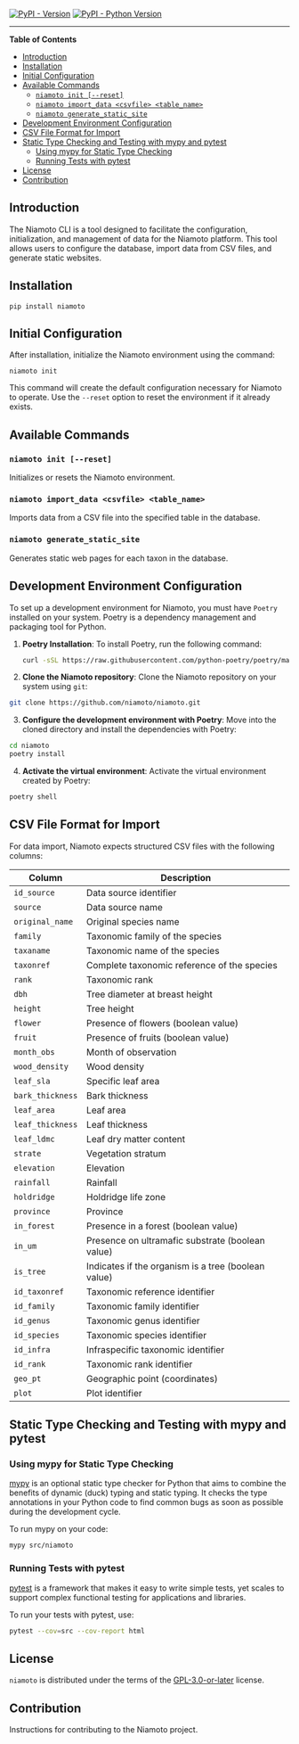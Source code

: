 
[![PyPI - Version](https://img.shields.io/pypi/v/niamoto.svg)](https://pypi.org/project/niamoto)
[![PyPI - Python Version](https://img.shields.io/pypi/pyversions/niamoto.svg)](https://pypi.org/project/niamoto)

-----

**Table of Contents**

- [Introduction](#introduction)
- [Installation](#installation)
- [Initial Configuration](#initial-configuration)
- [Available Commands](#available-commands)
  - [`niamoto init [--reset]`](#niamoto-init---reset)
  - [`niamoto import_data <csvfile> <table_name>`](#niamoto-import_data-csvfile-table_name)
  - [`niamoto generate_static_site`](#niamoto-generate_static_site)
- [Development Environment Configuration](#development-environment-configuration)
- [CSV File Format for Import](#csv-file-format-for-import)
- [Static Type Checking and Testing with mypy and pytest](#static-type-checking-and-testing-with-mypy-and-pytest)
  - [Using mypy for Static Type Checking](#using-mypy-for-static-type-checking)
  - [Running Tests with pytest](#running-tests-with-pytest)
- [License](#license)
- [Contribution](#contribution)

## Introduction

The Niamoto CLI is a tool designed to facilitate the configuration, initialization, and management of data for the Niamoto platform. This tool allows users to configure the database, import data from CSV files, and generate static websites.

## Installation

```console
pip install niamoto
```

## Initial Configuration

After installation, initialize the Niamoto environment using the command:

```
niamoto init
```

This command will create the default configuration necessary for Niamoto to operate. Use the `--reset` option to reset the environment if it already exists.

## Available Commands

### `niamoto init [--reset]`
Initializes or resets the Niamoto environment.

### `niamoto import_data <csvfile> <table_name>`
Imports data from a CSV file into the specified table in the database.

### `niamoto generate_static_site`
Generates static web pages for each taxon in the database.

## Development Environment Configuration

To set up a development environment for Niamoto, you must have `Poetry` installed on your system. Poetry is a dependency management and packaging tool for Python.

1. **Poetry Installation**:
   To install Poetry, run the following command:
   ```bash
   curl -sSL https://raw.githubusercontent.com/python-poetry/poetry/master/get-poetry.py | python -
   ```


2. **Clone the Niamoto repository**:
  Clone the Niamoto repository on your system using `git`:
  ```bash
  git clone https://github.com/niamoto/niamoto.git
  ```

3. **Configure the development environment with Poetry**:
  Move into the cloned directory and install the dependencies with Poetry:
  ```bash
  cd niamoto
  poetry install
  ```

4. **Activate the virtual environment**:
  Activate the virtual environment created by Poetry:
  ```bash
  poetry shell
  ```

## CSV File Format for Import

For data import, Niamoto expects structured CSV files with the following columns:

| Column          | Description |
|-----------------|-------------|
| `id_source`     | Data source identifier |
| `source`        | Data source name |
| `original_name` | Original species name |
| `family`        | Taxonomic family of the species |
| `taxaname`      | Taxonomic name of the species |
| `taxonref`      | Complete taxonomic reference of the species |
| `rank`          | Taxonomic rank |
| `dbh`           | Tree diameter at breast height |
| `height`        | Tree height |
| `flower`        | Presence of flowers (boolean value) |
| `fruit`         | Presence of fruits (boolean value) |
| `month_obs`     | Month of observation |
| `wood_density`  | Wood density |
| `leaf_sla`      | Specific leaf area |
| `bark_thickness`| Bark thickness |
| `leaf_area`     | Leaf area |
| `leaf_thickness`| Leaf thickness |
| `leaf_ldmc`     | Leaf dry matter content |
| `strate`        | Vegetation stratum |
| `elevation`     | Elevation |
| `rainfall`      | Rainfall |
| `holdridge`     | Holdridge life zone |
| `province`      | Province |
| `in_forest`     | Presence in a forest (boolean value) |
| `in_um`         | Presence on ultramafic substrate (boolean value) |
| `is_tree`       | Indicates if the organism is a tree (boolean value) |
| `id_taxonref`   | Taxonomic reference identifier |
| `id_family`     | Taxonomic family identifier |
| `id_genus`      | Taxonomic genus identifier |
| `id_species`    | Taxonomic species identifier |
| `id_infra`      | Infraspecific taxonomic identifier |
| `id_rank`       | Taxonomic rank identifier |
| `geo_pt`        | Geographic point (coordinates) |
| `plot`          | Plot identifier |


## Static Type Checking and Testing with mypy and pytest

### Using mypy for Static Type Checking

[mypy](http://mypy-lang.org/) is an optional static type checker for Python that aims to combine the benefits of dynamic (duck) typing and static typing. It checks the type annotations in your Python code to find common bugs as soon as possible during the development cycle.

To run mypy on your code:

```bash
mypy src/niamoto
```

### Running Tests with pytest

[pytest](https://docs.pytest.org/) is a framework that makes it easy to write simple tests, yet scales to support complex functional testing for applications and libraries.

To run your tests with pytest, use:

```bash
pytest --cov=src --cov-report html
```


## License

`niamoto` is distributed under the terms of the [GPL-3.0-or-later](https://spdx.org/licenses/GPL-3.0-or-later.html) license.

## Contribution

Instructions for contributing to the Niamoto project.
